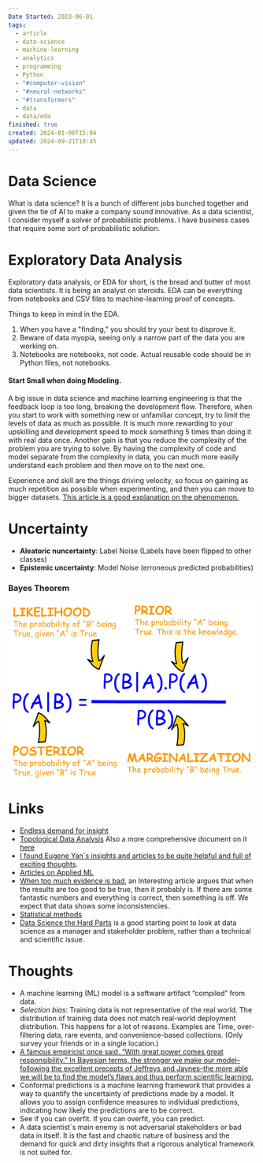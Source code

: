 ```yaml
---
Date Started: 2023-06-01
tags:
  - article
  - data-science
  - machine-learning
  - analytics
  - programming
  - Python
  - "#computer-vision"
  - "#neural-networks"
  - "#transformers"
  - data
  - data/eda
finished: true
created: 2024-01-06T15:04
updated: 2024-09-21T10:45
---
```


# Data Science

What is data science? It is a bunch of different jobs bunched together and given the tie of AI to make a company sound innovative. 
As a data scientist, I consider myself a solver of probabilistic problems.  I have business cases that require some sort of probabilistic solution. 



# Exploratory Data Analysis
Exploratory data analysis, or EDA for short, is the bread and butter of most data scientists. It is being an analyst on steroids. EDA can be everything from notebooks and CSV files to machine-learning proof of concepts. 

Things to keep in mind in the EDA. 
1. When you have a "finding," you should try your best to disprove it. 
2. Beware of data myopia, seeing only a narrow part of the data you are working on. 
3. Notebooks are notebooks, not code. Actual reusable code should be in Python files, not notebooks. 

#### Start Small when doing Modeling. 
A big issue in data science and machine learning engineering is that the feedback loop is too long, breaking the development flow. Therefore, when you start to work with something new or unfamiliar concept, try to limit the levels of data as much as possible. It is much more rewarding to your upskilling and development speed to mock something 5 times than doing it with real data once. Another gain is that you reduce the complexity of the problem you are trying to solve. By having the complexity of code and model separate from the complexity in data, you can much more easily understand each problem and then move on to the next one. 

Experience and skill are the things driving velocity, so focus on gaining as much repetition as possible when experimenting, and then you can move to bigger datasets.  [This article is a good explanation on the phenomenon.](https://github.com/stas00/the-art-of-debugging/tree/master/methodology)
# Uncertainty
- **Aleatoric nuncertainty**: Label Noise (Labels have been flipped to other classes)
-  **Epistemic uncertainty**: Model Noise (erroneous predicted probabilities)
### Bayes Theorem
![](../../../static/images/Pasted%20image%2020240201115549.png)


# Links
- [Endless demand for insight](https://hex.tech/blog/jevons-paradox-demand-for-insight/) 
- [Topological Data Analysis](http://outlace.com/TDApart1.html) Also a more comprehensive document on it [here](https://arxiv.org/abs/2308.10825)
- [I found Eugene Yan´s insights and articles to be quite helpful and full of exciting thoughts](https://eugeneyan.com/).
- [Articles on Applied ML](https://github.com/eugeneyan/applied-ml)
- [When too much evidence is bad](https://phys.org/news/2016-01-evidence-bad.html), an Interesting article argues that when the results are too good to be true, then it probably is. If there are some fantastic numbers and everything is correct, then something is off. We expect that data shows some inconsistencies. 
- [Statistical methods](https://statmodeling.stat.columbia.edu/2009/05/24/handy_statistic/)
- [Data Science the Hard Parts](../../Books/Book%20Reviews/Data%20Science%20the%20Hard%20Parts.md) is a good starting point to look at data science as a manager and stakeholder problem, rather than a technical and scientific issue. 

# Thoughts 
- A machine learning (ML) model is a software artifact “compiled” from data.
- *Selection bias*: Training data is not representative of the real world. The distribution of training data does not match real-world deployment distribution. This happens for a lot of reasons. Examples are Time, over-filtering data, rare events, and convenience-based collections. (Only survey your friends or in a single location.)
- [A famous empiricist once said, “With great power comes great responsibility.” In Bayesian terms, the stronger we make our model–following the excellent precepts of Jeffreys and Jaynes–the more able we will be to find the model’s flaws and thus perform scientific learning.](https://statmodeling.stat.columbia.edu/2009/05/07/bayes_jeffreys/)
- Conformal predictions is a machine learning framework that provides a way to quantify the uncertainty of predictions made by a model. It allows you to assign confidence measures to individual predictions, indicating how likely the predictions are to be correct.
- See if you can overfit. If you can overfit, you can predict.  
- A data scientist´s main enemy is not adversarial stakeholders or bad data in itself. It is the fast and chaotic nature of business and the demand for quick and dirty insights that a rigorous analytical framework is not suited for. 


